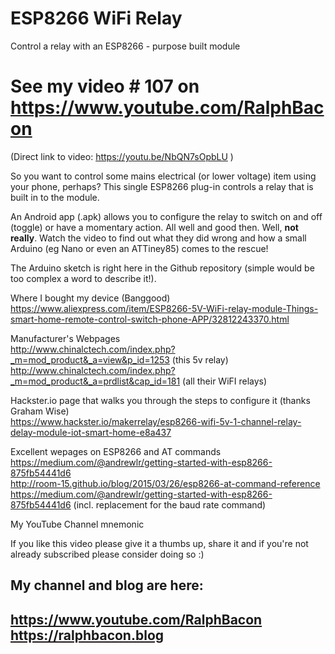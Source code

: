 # ESP8266 WiFi Relay
Control a relay with an ESP8266 - purpose built module

# See my video # 107 on https://www.youtube.com/RalphBacon
(Direct link to video: https://youtu.be/NbQN7sOpbLU )

So you want to control some mains electrical (or lower voltage) item using your phone, perhaps? This single ESP8266 plug-in controls a relay that is built in to the module.

An Android app (.apk) allows you to configure the relay to switch on and off (toggle) or have a momentary action. All well and good then. Well, **not really**. Watch the video to find out what they did wrong and how a small Arduino (eg Nano or even an ATTiney85) comes to the rescue!

The Arduino sketch is right here in the Github repository (simple would be too complex a word to describe it!).

Where I bought my device (Banggood)  
https://www.aliexpress.com/item/ESP8266-5V-WiFi-relay-module-Things-smart-home-remote-control-switch-phone-APP/32812243370.html

Manufacturer's Webpages  
http://www.chinalctech.com/index.php?_m=mod_product&_a=view&p_id=1253 (this 5v relay)  
http://www.chinalctech.com/index.php?_m=mod_product&_a=prdlist&cap_id=181 (all their WiFI relays)

Hackster.io page that walks you through the steps to configure it (thanks Graham Wise)  
https://www.hackster.io/makerrelay/esp8266-wifi-5v-1-channel-relay-delay-module-iot-smart-home-e8a437

Excellent wepages on ESP8266 and AT commands  
https://medium.com/@andrewlr/getting-started-with-esp8266-875fb54441d6  
http://room-15.github.io/blog/2015/03/26/esp8266-at-command-reference  
https://medium.com/@andrewlr/getting-started-with-esp8266-875fb54441d6 (incl. replacement for the baud rate command)  

My YouTube Channel mnemonic

If you like this video please give it a thumbs up, share it and if you're not already subscribed please consider doing so :)

My channel and blog are here:  
------------------------------------------------------------------  
https://www.youtube.com/RalphBacon  
https://ralphbacon.blog  
------------------------------------------------------------------  
